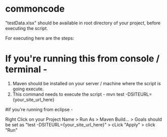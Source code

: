 # commoncode

"testData.xlsx" should be available in root directory of your project, before executing the script.

For executing here are the steps:

# If you're running this from console / terminal - 

1. Maven should be installed on your server / machine where the script is going execute.
2. This command needs to execute the script - mvn test -DSITEURL={your_site_url_here}

#if you're running from eclipse - 

Right Click on your Project Name > Run As > Maven Build... > Goals should be set as "test -DSITEURL={your_site_url_here}" > cLick "Apply" > click "Run"
